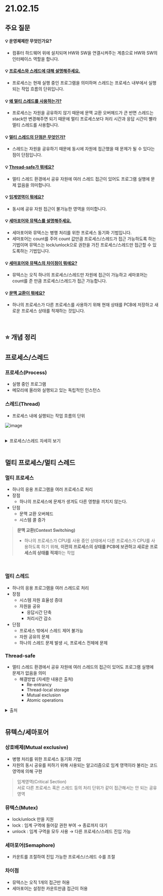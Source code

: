 # 21.02.15

## 주요 질문
#### 💡 운영체제란 무엇인가요?
* 컴퓨터 하드웨어 위에 설치되며 HW와 SW을 연결시켜주는 계층으로 HW와 SW의 인터페이스 역할을 합니다.  

#### 💡 [프로세스와 스레드에 대해 설명해주세요.](#프로세스스레드)
   * 프로세스는 현재 실행 중인 프로그램을 의미하며 스레드는 프로세스 내부에서 실행되는 작업 흐름의 단위입니다.
   
#### 💡 [왜 멀티 스레드를 사용하는가?](#멀티-스레드)
   * 프로세스는 자원을 공유하지 않기 때문에 문맥 교환 오버헤드가 큰 반면 스레드는 stack만 변경해주면 되기 때문에 멀티 프로세스보다 처리 시간과 응답 시간이 빨라 멀티 스레드를 사용합니다.
   
#### 💡 [멀티 스레드의 단점은 무엇인가?](#멀티-스레드)  
   * 스레드는 자원을 공유하기 때문에 동시에 자원에 접근했을 때 문제가 될 수 있다는 점이 단점입니다.

#### 💡 [Thread-safe가 뭐에요?](#thread-safe)  
* 멀티 스레드 환경에서 공유 자원에 여러 스레드 접근이 있어도 프로그램 실행에 문제 없음을 의미합니다.

#### 💡 [임계영역이 뭐에요?](#상호배제)
* 동시에 공유 자원 접근이 불가능한 영역을 의미합니다.

#### 💡 [세마포어와 뮤텍스를 설명해주세요.](#뮤텍스세마포어)  
* 세마포어와 뮤텍스는 병행 처리를 위한 프로세스 동기화 기법입니다.
* 세마포어는 count를 주어 count 값만큼 프로세스/스레드가 접근 가능하도록 하는 기법이며 뮤텍스는 lock/unlock으로 권한을 가진 프로세스/스레드만 접근할 수 있도록하는 기법입니다.

#### 💡 [세마포어와 뮤텍스의 차이점이 뭐에요?](#차이점)
* 뮤텍스는 오직 하나의 프로세스/스레드만 자원에 접근이 가능하고 세마포어는 count를 준 만큼 프로세스/스레드가 접근 가능합니다.

#### 💡 [문맥 교환이 뭐에요?](#멀티-프로세스)
* 하나의 프로세스가 다른 프로세스를 사용하기 위해 현재 상태를 PCB에 저장하고 새로운 프로세스 상태를 적재하는 것입니다.


<br/>

## ⭐ 개념 정리

## 프로세스/스레드
### 프로세스(Process)
   * 실행 중인 프로그램
   * 메모리에 올라와 실행되고 있는 독립적인 인스턴스

### 스레드(Thread)
   * 프로세스 내에 실행되는 작업 흐름의 단위

   ![image](https://user-images.githubusercontent.com/36289638/107939008-7fe8b980-6fc9-11eb-88ac-22e1ff5c7b1c.png)

<br/>

<details markdown="1">
    <summary>프로세스/스레드 자세히 보기</summary>
    <!--summary 아래 빈칸 공백 두고 내용을 적는공간-->
    https://velog.io/@raejoonee/%ED%94%84%EB%A1%9C%EC%84%B8%EC%8A%A4%EC%99%80-%EC%8A%A4%EB%A0%88%EB%93%9C%EC%9D%98-%EC%B0%A8%EC%9D%B4
</details>

<br/>

## 멀티 프로세스/멀티 스레드
### 멀티 프로세스  
* 하나의 응용 프로그램을 여러 프로세스로 처리
* 장점
    * 하나의 프로세스에 문제가 생겨도 다른 영향을 끼치지 않는다.
* 단점
    * 문맥 교환 오버헤드
    * 시스템 콜 증가

>**문맥 교환(Context Switching)**
>* 하나의 프로세스가 CPU를 사용 중인 상태에서 다른 프로세스가 CPU를 사용하도록 하기 위해, **이전의 프로세스의 상태를 PCB에 보관하고 새로운 프로세스의 상태를 적재**하는 작업

<br/>

### 멀티 스레드
* 하나의 응용 프로그램을 여러 스레드로 처리
* 장점
    * 시스템 자원 효율성 증대
    * 자원을 공유  
        * 응답시간 단축
        * 처리시간 감소
* 단점
    * 프로세스 밖에서 스레드 제어 불가능
    * 자원 공유의 문제
    * 하나의 스레드 문제 발생 시, 프로세스 전체에 문제

### Thread-safe
* 멀티 스레드 환경에서 공유 자원에 여러 스레드의 접근이 있어도 프로그램 실행에 문제가 없음을 의미
    * 해결방법 (자세한 내용은 출처)
        * Re-entrancy
        * Thread-local storage
        * Mutual exclusion
        * Atomic operations

<details markdown="1">
    <summary>출처</summary>
    <!--summary 아래 빈칸 공백 두고 내용을 적는공간-->
    https://greatleee.github.io/what_is_the_thread_safety
</details>

<br/>  

## 뮤텍스/세마포어
### 상호배제(Mutual exclusive)  
* 병행 처리를 위한 프로세스 동기화 기법  
* 자원의 동시 공유를 피하기 위해 사용되는 알고리즘으로 임계 영역이라 불리는 코드 영역에 의해 구현
> 임계영역(Critical Section)  
> 서로 다른 프로세스 혹은 스레드 등의 처리 단위가 같이 접근해서는 안 되는 공유 영역

### 뮤텍스(Mutex)  
* lock/unlock 만을 지원
* lock : 임계 구역에 들어갈 권한 부여 → 종료까지 대기
* unlock : 임계 구역을 모두 사용 → 다른 프로세스/스레드 진입 가능

### 세마포어(Semaphore)  
* 카운트를 조절하여 진입 가능한 프로세스/스레드 수를 조절

### 차이점
* 뮤텍스는 오직 1개의 접근만 허용
* 세마포어는 설정한 카운트만큼 접근이 허용
